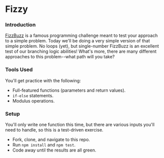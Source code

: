 # Fizzy

### Introduction

[FizzBuzz](https://en.wikipedia.org/wiki/Fizz_buzz) is a famous programming challenge meant to test your approach to a simple problem. Today we'll be doing a very simple version of that simple problem. No loops (yet), but single-number FizzBuzz is an excellent test of our branching logic abilities! What's more, there are many different approaches to this problem--what path will you take?


### Tools Used

You'll get practice with the following:

* Full-featured functions (parameters and return values).
* `if-else` statements.
* Modulus operations.


### Setup

You'll only write one function this time, but there are various inputs you'll need to handle, so this is a test-driven exercise.

* Fork, clone, and navigate to this repo.
* Run `npm install` and `npm test`.
* Code away until the results are all green.